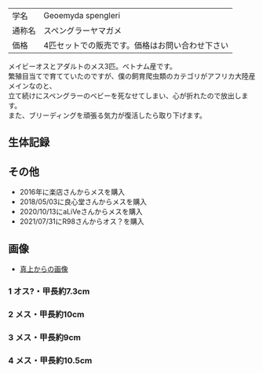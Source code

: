 |||
|:-|:-|
| 学名 | Geoemyda spengleri |
| 通称名 | スペングラーヤマガメ |
| 価格 | 4匹セットでの販売です。価格はお問い合わせ下さい |

メイビーオスとアダルトのメス3匹。ベトナム産です。  
繁殖目当てで育てていたのですが、僕の飼育爬虫類のカテゴリがアフリカ大陸産メインなのと、  
立て続けにスペングラーのベビーを死なせてしまい、心が折れたので放出します。  
また、ブリーディングを頑張る気力が復活したら取り下げます。  

## 生体記録

## その他

* 2016年に楽店さんからメスを購入
* 2018/05/03に良心堂さんからメスを購入
* 2020/10/13にaLiVeさんからメスを購入
* 2021/07/31にR98さんからオス？を購入

## 画像

* [真上からの画像]({{site.baseurl}}/assets/img/shopping/creatures/geoemyda-spengleri/0/overhead_1234.jpeg)

### 1 オス?・甲長約7.3cm
### 2 メス・甲長約10cm
### 3 メス・甲長約9cm
### 4 メス・甲長約10.5cm
